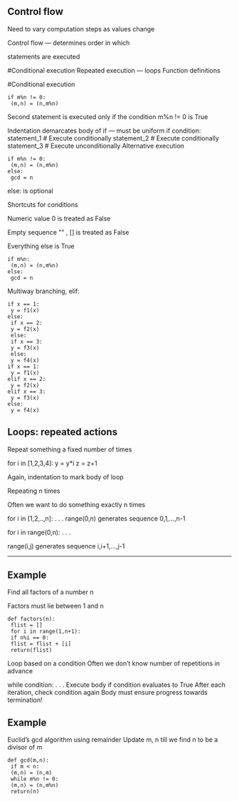 ## Control flow

Need to vary computation steps as values change

Control flow — determines order in which

statements are executed

#Conditional execution
Repeated execution — loops
Function definitions

#Conditional execution
```
if m%n != 0:
 (m,n) = (n,m%n)
``` 

Second statement is executed only if the condition
m%n != 0 is True

Indentation demarcates body of if — must be uniform
if condition:
 statement_1 # Execute conditionally
 statement_2 # Execute conditionally
statement_3 # Execute unconditionally
Alternative execution
```
if m%n != 0:
 (m,n) = (n,m%n)
else:
 gcd = n
```

else: is optional

Shortcuts for conditions

Numeric value 0 is treated as False

Empty sequence ""
, [] is treated as False

Everything else is True
```
if m%n:
 (m,n) = (n,m%n)
else:
 gcd = n
```

Multiway branching, elif:
```
if x == 1:
 y = f1(x)
else:
 if x == 2:
 y = f2(x)
 else:
 if x == 3:
 y = f3(x)
 else:
 y = f4(x)
if x == 1:
 y = f1(x)
elif x == 2:
 y = f2(x)
elif x == 3:
 y = f3(x)
else:
 y = f4(x)
``` 

## Loops: repeated actions

Repeat something a fixed number of times

for i in [1,2,3,4]:
 y = y*i
 z = z+1

Again, indentation to mark body of loop

Repeating n times

Often we want to do something exactly n times

for i in [1,2,..,n]:
 . . .
range(0,n) generates sequence 0,1,…,n-1

for i in range(0,n):
 . . .

range(i,j) generates sequence i,i+1,…,j-1

----

## Example

Find all factors of a number n

Factors must lie between 1 and n
```
def factors(n):
 flist = []
 for i in range(1,n+1):
 if n%i == 0:
 flist = flist + [i]
 return(flist)
``` 
Loop based on a condition
Often we don’t know number of repetitions in
advance


while condition:
 . . .
Execute body if condition evaluates to True
After each iteration, check condition again
Body must ensure progress towards termination!

## Example

Euclid’s gcd algorithm using remainder
Update m, n till we find n to be a divisor of m
```
def gcd(m,n):
 if m < n:
 (m,n) = (n,m)
 while m%n != 0:
 (m,n) = (n,m%n)
 return(n)
``` 
